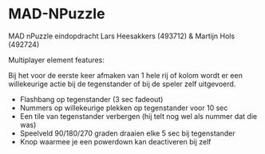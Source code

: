 # MAD-NPuzzle
MAD nPuzzle eindopdracht Lars Heesakkers (493712) & Martijn Hols (492724)

Multiplayer element features:

Bij het voor de eerste keer afmaken van 1 hele rij of kolom wordt er een willekeurige actie bij de tegenstander of bij de speler zelf uitgevoerd.

* Flashbang op tegenstander (3 sec fadeout)
* Nummers op willekeurige plekken op tegenstander voor 10 sec
* Een tile van tegenstander verbergen (hij telt nog wel als nummer dat die was)
* Speelveld 90/180/270 graden draaien elke 5 sec bij tegenstander
* Knop waarmee je een powerdown kan deactiveren bij zelf
